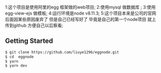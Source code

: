 
1:这个项目是使用阿里的egg 框架做的web项目;
2:使用mysql 做数据库 ;
3:使用egg-view-ejs 做模板;
4:运行环境是node v8.11.3;
5:这个项目本来是公司的官网 后面因某些原因废弃了 但是自己已经写好了  毕竟是自己的第一个node项目 就上传到github 方便自己以后察看;


## Getting Started

```bash
$ git clone https://github.com/liuye1296/eggnode.git
$ cd  eggnode
$ yarn 
$ yarn dev
```
